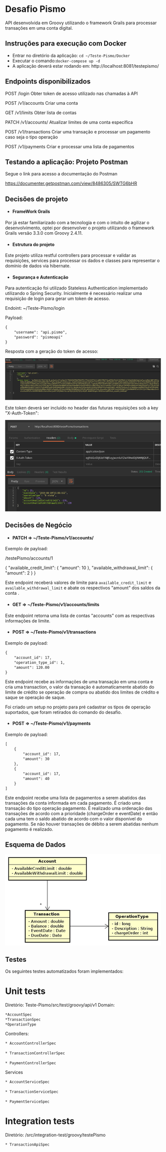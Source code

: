 # Desafio Pismo

API desenvolvida em Groovy utilizando o framework Grails para processar transações em uma conta digital.

## Instruções para execução com Docker

* Entrar no diretório da aplicação: ```cd ~/Teste-Pismo/Docker```
* Executar o comando:```docker-compose up -d```
* A aplicação deverá estar rodando em: http://localhost:8081/testepismo/

## Endpoints disponibilizados

POST 	/login	 		Obter token de acesso utilizado nas chamadas à API

POST 	/v1/accounts 		Criar uma conta

GET 	/v1/limits 		Obter lista de contas

PATCH 	/v1/accounts/<id> 	Atualizar limites de uma conta específica
	
POST 	/v1/transactions 	Criar uma transação e processar um pagamento caso seja o tipo operação

POST 	/v1/payments 		Criar e processar uma lista de pagamentos

## Testando a aplicação: Projeto Postman
Segue o link para acesso a documentação do Postman

https://documenter.getpostman.com/view/8486305/SWTG6bHR

## Decisões de projeto

+ #### FrameWork Grails
Por já estar familiarizado com a tecnologia e com o intuito de agilizar o desenvolvimento, optei por desenvolver o projeto utilizando o framework Grails versão 3.3.0 com Groovy 2.4.11.

+ #### Estrutura do projeto
Este projeto utiliza restful controllers para processar e validar as requisições, services para processar os dados e classes para representar o domínio de dados via hibernate.

+ #### Segurança e Autenticação
Para autenticação foi utilizado Stateless Authentication implementado utilizando o Spring Security.
Inicialmente é necessário realizar uma requisição de login para gerar um token de acesso.

Endoint: ~/Teste-Pismo/login

Payload:
```
{
    "username": "api.pismo",
    "password": "pismoapi"
}
```
Resposta com a geração do token de acesso:

<p align="center">
  <img src="https://github.com/derickrosa/Teste-Pismo/blob/master/token.png">
</p>

Este token deverá ser incluído no header das futuras requisições sob a key "X-Auth-Token":

<p align="center">
  <img src="https://github.com/derickrosa/Teste-Pismo/blob/master/envio_requisi%C3%A7%C3%A3o.png">
</p>

## Decisões de Negócio

+ #### PATCH => ~/Teste-Pismo/v1/accounts/<id>

Exemplo de payload:

/testePismo/accounts/1

  {
	"available_credit_limit": {
		"amount": 10
	},
	"available_withdrawal_limit": {
		"amount": 2
	}
}
  
Este endpoint receberá valores de limite para ```available_credit_limit``` e ```available_withdrawal_limit``` e abate os respectivos "amount" dos saldos da conta <id>.
  
+ #### GET   => ~/Teste-Pismo/v1/accounts/limits

Este endpoint retorna uma lista de contas "accounts" com as respectivas informações de limite.
  
+ #### POST  => ~/Teste-Pismo/v1/transactions

Exemplo de payload:

```
{
	"account_id": 17, 
	"operation_type_id": 1, 
	"amount": 120.00
}
```

Este endpoint recebe as informações de uma transação em uma conta e cria uma transaction, o valor da transação é automaticamente abatido do limite de crédito se operação de compra ou abatido dos limites de crédito e saque se operação de saque.

Foi criado um setup no projeto para pré cadastrar os tipos de operação suportados, que foram retirados do comando do desafio.
  
+ #### POST  => ~/Teste-Pismo/v1/payments

Exemplo de payload:
```
[
	{
		"account_id": 17, 
		"amount": 30
	},
	{
		"account_id": 17, 
		"amount": 40
	}
]
```

Este endpoint recebe uma lista de pagamentos a serem abatidos das transações da conta informada em cada pagamento. É criado uma transação do tipo operação pagamento. É realizado uma ordenação das transações de acordo com a prioridade (chargeOrder e eventDate) e então cada uma tem o saldo abatido de acordo com o valor disponível do pagamento. Se não houver transações de débito a serem abatidas nenhum pagamento é realizado.

## Esquema de Dados

<p align="center">
  <img src="modelo_dados.jpeg">
</p>

## Testes

Os seguintes testes automatizados foram implementados:

# Unit tests

Diretório: Teste-Pismo/src/test/groovy/api/v1
Domain:

	*AccountSpec
	*TransactionSpec
	*OperationType

Controllers:

	* AccountControllerSpec

	* TransactionControllerSpec

	* PaymentControllerSpec

Services

	* AccountServiceSpec

	* TransactionServiceSpec

	* PaymentServiceSpec


# Integration tests

Diretório: /src/integration-test/groovy/testePismo

	* TransactionApiSpec
